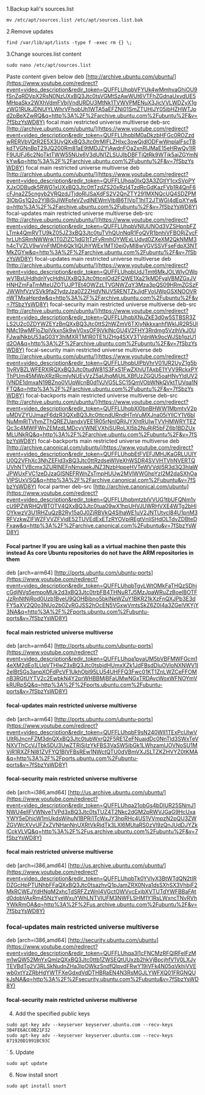 1.Backup kali's sources.list 
```session-shell 
mv /etc/apt/sources.list /etc/apt/sources.list.bak 
```

2.Remove updates 
```session-shell 
find /var/lib/apt/lists -type f -exec rm {} \; 
```

3.Change sources.list content 
```session-shell 
sudo nano /etc/apt/sources.list 
```

Paste content given below 
deb [http://archive.ubuntu.com/ubuntu/](https://www.youtube.com/redirect?event=video_description&redir_token=QUFFLUhqbVFYUk4wMmhvaGhiOU9fSnZqRDVpX2RsN0NzUXxBQ3Jtc0tsVGMtSzAwWUt6VTFhZGdnaUxvdUE5MHpaSkx2WXhVdmFVbjVndURDU3MtNk1TVWVPMENuX3JicVVLWDZyX1gzWG1RUkJDNUlYLWhrVFhobUh1WTA5aEFZNi01SmZTUHlJY05ibHZHWTJpd2pBeXZwRQ&q=http%3A%2F%2Farchive.ubuntu.com%2Fubuntu%2F&v=7fSbzYsWD8Y) 
focal main restricted universe multiverse 
deb-src [http://archive.ubuntu.com/ubuntu/](https://www.youtube.com/redirect?event=video_description&redir_token=QUFFLUhqblM0aDkzbHFGc0ROZzdwRERVbVQtR2E5X3UyQXxBQ3Jtc0trMlFLZHIxc3owQjdlODFwWnplalFscTBkdTVGNnBpT29JQ200Rm81aE9tMDJZYjAwdnFOa2xnRlJMaE15eHRwQy1IRF9UUFJ6c2NoTktTWW55NUx6V3dUN1ZLSUJIbDBFTjQtRk9WTjk5ajZGYmNkYw&q=http%3A%2F%2Farchive.ubuntu.com%2Fubuntu%2F&v=7fSbzYsWD8Y) 
focal main restricted universe multiverse 
deb [http://archive.ubuntu.com/ubuntu/](https://www.youtube.com/redirect?event=video_description&redir_token=QUFFLUhqa0IxQ3A3ZGtlY1cxSVpPYXJxODBudk5RWG1xUXxBQ3Jtc0ttTzdZS20xRzI4TzdRcGdKazFVb1R4QnF6cFJna2Z5cngyb2VRQzdJTjdoRlJSaXdFS2V2QnZTY291MXNQcUQ4SDZPM3lObGs1Q2o2YlBjSjJIWFpfeVZvdlNEWmVIblB6TlVpT1hIT2JTWGl4dEpXYw&q=http%3A%2F%2Farchive.ubuntu.com%2Fubuntu%2F&v=7fSbzYsWD8Y) 
focal-updates main restricted universe multiverse 
deb-src [http://archive.ubuntu.com/ubuntu/](https://www.youtube.com/redirect?event=video_description&redir_token=QUFFLUhqbVNlUUNOd3VZSHpnbFZLTmk4QmRVTU9kZ05JZ3xBQ3Jtc0tuTVhQUnNqR1FoQVR1bnhiVFBORjZycFhrLUhSRmNWWnk1T0ZlZC1jdG1tTzFvRmhOYWExLUdvd0ZXeXM2QkNMM3h4cTVZLV9wVnFtMDh6Qk1lQUhYWEx1MTI0ei0yMl8wVGVSSVFseFdpX3NTMkZGYw&q=http%3A%2F%2Farchive.ubuntu.com%2Fubuntu%2F&v=7fSbzYsWD8Y) 
focal-updates main restricted universe multiverse 
deb [http://archive.ubuntu.com/ubuntu/](https://www.youtube.com/redirect?event=video_description&redir_token=QUFFLUhqbUdJTmt6MkJOLWIyOWpwV1BxUHdhdnYycHdhUXxBQ3Jtc0ttcnlOd2FQWE1Xa21kMDFyaVBMZGxJVHNHZmFaTmMteUZOTUJPTEt4OWZzLTVGNWZqY3Mza3pQS09HRmZGSzFJWWhfVzVSVk9fa21ydzJza0Z2ZHdVNUV5RENTZkJjdFVoUWpGSXNOOVRnWTMxaHprdw&q=http%3A%2F%2Farchive.ubuntu.com%2Fubuntu%2F&v=7fSbzYsWD8Y) 
focal-security main restricted universe multiverse 
deb-src [http://archive.ubuntu.com/ubuntu/](https://www.youtube.com/redirect?event=video_description&redir_token=QUFFLUhqbXNuZkE3d0w5STBSR3ZLS2U2c0ZDYWZEYzBnQXxBQ3Jtc0ttS2hWZmV6TXIyNkkxanhfWklJR2R5UlNMc19wMFloZlpIVkxnSk9wV0xsOF9jVklNcGU4V2FHY3Rrdmg5VzlhVkJ0UFJwalNkbU53aG03Y3hlMXRTM1R0TE1UZHg4SXV3TVdnWk9ocWJSb1gzU1d2OA&q=http%3A%2F%2Farchive.ubuntu.com%2Fubuntu%2F&v=7fSbzYsWD8Y) 
focal-security main restricted universe multiverse 
deb [http://archive.ubuntu.com/ubuntu/](https://www.youtube.com/redirect?event=video_description&redir_token=QUFFLUhqbUlPbVhrV01UR2UyZ1g5b1IyRVBZLWFERXlRQXxBQ3Jtc0tudW81S3FxS1FwZXhiUTAxbE1YVV9RckxPYThPUm45MWpXRzlRcmlyNUEyVzZ5aUhqMjUtLXBfUzZGQU5oaHNyYldUV2lVNDE1dmxaN19BZno0VUpWcnB0d1VJVG5LSC15QmVObWNkQVktTUVqa1NFTQ&q=http%3A%2F%2Farchive.ubuntu.com%2Fubuntu%2F&v=7fSbzYsWD8Y) 
focal-backports main restricted universe multiverse 
deb-src [http://archive.ubuntu.com/ubuntu/](https://www.youtube.com/redirect?event=video_description&redir_token=QUFFLUhqbXl0bnBHWW1MbmtyV2puMDVZYUJmazF6dzR3QXxBQ3Jtc0ttcndURndHTnVuMXJna05iYllCY1V6blNuMmRlTVhmZThQREZUandxVEE1R05rNnlQRjlJYXhtRUIwTVVHMWRYTEZQc3c4MWlFWnZEMzdLMDcyVWNEVXhjSURoLXl5b2NuRjR5bFZ6b1BDZUxMLUNkRQ&q=http%3A%2F%2Farchive.ubuntu.com%2Fubuntu%2F&v=7fSbzYsWD8Y) 
focal-backports main restricted universe multiverse 
deb [http://archive.canonical.com/ubuntu](https://www.youtube.com/redirect?event=video_description&redir_token=QUFFLUhqbEtFVEFJMHJKaGRLUUlYU0Q2VFhXc3NhZEFld3xBQ3Jtc0ttRzdseWlVeXhWSDR4SVVHTVhNVERTQUVhNTVBcmx3ZURINEFnNmxaekJNZ3NzbHppeHVTeWVVdjI5R3d3Q3hlaWJPWUxFVC1zeDJzaGlSNEFRWnZsTmpHUUw2MVlWWGhpYzI2M2daSXhOaVlPSUxVSQ&q=http%3A%2F%2Farchive.canonical.com%2Fubuntu&v=7fSbzYsWD8Y) 
focal partner 
deb-src [http://archive.canonical.com/ubuntu](https://www.youtube.com/redirect?event=video_description&redir_token=QUFFLUhqbmtzblVVUG1tbUFQNm1vcU9PZWRHQVBTOTV4QXxBQ3Jtc0tua09wX1hpUHVJUWRHVXE4WTg2bHlOYkwzV3U1RHZuQzB2Ry15a0J0ZjRBVkQ4SlhaWE1uV2JNTUtvcl84U1pnM3RFVzkwZlFWZFVVZFVidE52TUVEdExETzRYOVpiREgtVnliSHdOLTdvZDBteDFxaw&q=http%3A%2F%2Farchive.canonical.com%2Fubuntu&v=7fSbzYsWD8Y) 

#### Focal partner If you are using kali as a virtual machine then paste this instead As core Ubuntu repositories do not have the ARM repositories in them 

deb [arch=arm64] [http://ports.ubuntu.com/ubuntu-ports](https://www.youtube.com/redirect?event=video_description&redir_token=QUFFLUhqbTgyLWtOMkFaTHQzSDhjcGdjNVg5empoMUk2d3xBQ3Jtc0trbFB4THNuRTJ5MzJpaWRuZzBoelBOTFJzRnNtNjRod0Uzb1ByeU9QOHBibno5bklNeWZuY1BKR21kXzFnQXJPb3E3dFY5aXV2Q0o3NUo2b0ZvRGJSS2hOcEN5VGxwVmtsSkZ6Z0I4a3ZGelVKYjY3NA&q=http%3A%2F%2Fports.ubuntu.com%2Fubuntu-ports&v=7fSbzYsWD8Y) 
#### focal main restricted universe multiverse 
deb [arch=arm64] [http://ports.ubuntu.com/ubuntu-ports](https://www.youtube.com/redirect?event=video_description&redir_token=QUFFLUhqa1pvaUM5bVBFMWFGcm14eXM2dEo1LUpVTHIwZ3xBQ3Jtc0tsbjdHUmxXZk1JdFBsdDluOVloNXNWV1I2elBtSGs3anpXOFdPcVF1UkhObl95LU54UHFFQ3Fwc01KT1ZnLWZCeFFOMnB3RGtUYTV2c2EwbkN4Y2prWHBBMjBFaUMwNGxTRDAycWoxWFNOYmVkRURpSQ&q=http%3A%2F%2Fports.ubuntu.com%2Fubuntu-ports&v=7fSbzYsWD8Y) 
#### focal-updates main restricted universe multiverse 
deb [arch=arm64] [http://ports.ubuntu.com/ubuntu-ports](https://www.youtube.com/redirect?event=video_description&redir_token=QUFFLUhqbF9sN240WlI1TExPcUIwVUItRjJncnFZM3dnQXxBQ3Jtc0tubWxrQ2F5RE1ZeFNuajdDc0NnTld3SWxTeVNXVThCcVJTbk5DU3UwZTRjSjIzYkFBS3VaSW5ibGk1LWhzamlJOVNoSU1MVjR1RXZFNl81ZVFYQ1BIVFBsREw1NWctQTU0dVBmVXJSLTZKZHVYZ0tKMA&q=http%3A%2F%2Fports.ubuntu.com%2Fubuntu-ports&v=7fSbzYsWD8Y) 
#### focal-security main restricted universe multiverse 
deb [arch=i386,amd64] [http://us.archive.ubuntu.com/ubuntu/](https://www.youtube.com/redirect?event=video_description&redir_token=QUFFLUhqa21obGs4bDlUR25SNmJ1NWU4ellFVWNveTVPd3xBQ3Jtc0tsTUZ4T2Nkc2dGM2pRWVJGaG9HcUxaYWY5eDhicW1mUkdsWjhuN1BPRi1TcWxJY3hpRHc4US1VVmpzN2pQU3ZWZGVWcXVvUFZxZVNHanNnUXRtVkRjdTk3LXl6MUtaRS0zVl9zQnJUdDJYZklCckVLVQ&q=http%3A%2F%2Fus.archive.ubuntu.com%2Fubuntu%2F&v=7fSbzYsWD8Y) 
#### focal main restricted universe multiverse 
deb [arch=i386,amd64] [http://us.archive.ubuntu.com/ubuntu/](https://www.youtube.com/redirect?event=video_description&redir_token=QUFFLUhqbTk0YVlyX3BtWTdQN2tIRDZGcHpPTUNhbFFaQXxBQ3Jtc0tsazhvQ1pJamZRX0Nva1dsSXhSX3VhbjF2MkRCWEJYdHNqM2xhcTdSRFZzWnI4VGctOWVvcExjbXVTUTdYWFBBaFAtd0dobVAxRm45NzYyeWxuYWhLNTVIUFM3NWFLSHM1Y1RsLWxncTNvRVhYWkRmOA&q=http%3A%2F%2Fus.archive.ubuntu.com%2Fubuntu%2F&v=7fSbzYsWD8Y) 
### focal-updates main restricted universe multiverse 
deb [arch=i386,amd64] [http://security.ubuntu.com/ubuntu](https://www.youtube.com/redirect?event=video_description&redir_token=QUFFLUhqa3l1cFNCMzRFQlRFelFzMm1wQW52MnYxQmlzQXxBQ3Jtc0ttb1ZWSEQtUUxzb2hkVjBpcjhfV1V0LXJyTEVBdTg2V3RLSkNudnZHa3lpOWkzSndfQlpvdFRwY19iVFk4N05qVkhjVVEwb0xtYzZRbHdYWTFXeGdxdVdDTHBRaEN4N3RsMGJLYWFXQ01FRGNQUkJsNA&q=http%3A%2F%2Fsecurity.ubuntu.com%2Fubuntu&v=7fSbzYsWD8Y) 
#### focal-security main restricted universe multiverse 

4. Add the specified public keys 
```session-shell 
sudo apt-key adv --keyserver keyserver.ubuntu.com --recv-keys 3B4FE6ACC0B21F32 
sudo apt-key adv --keyserver keyserver.ubuntu.com --recv-keys 871920D1991BC93C 
```
`
5. Update 

```session-shell 
sudo apt update 
```

6. Now install snort 
```session-shell 
sudo apt install snort
```
